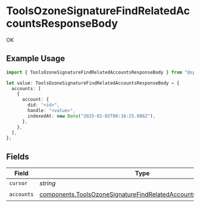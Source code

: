 # ToolsOzoneSignatureFindRelatedAccountsResponseBody

OK

## Example Usage

```typescript
import { ToolsOzoneSignatureFindRelatedAccountsResponseBody } from "@speakeasy-sdks/bluesky/models/operations";

let value: ToolsOzoneSignatureFindRelatedAccountsResponseBody = {
  accounts: [
    {
      account: {
        did: "<id>",
        handle: "<value>",
        indexedAt: new Date("2025-02-02T08:16:25.886Z"),
      },
    },
  ],
};
```

## Fields

| Field                                                                                                                                                | Type                                                                                                                                                 | Required                                                                                                                                             | Description                                                                                                                                          |
| ---------------------------------------------------------------------------------------------------------------------------------------------------- | ---------------------------------------------------------------------------------------------------------------------------------------------------- | ---------------------------------------------------------------------------------------------------------------------------------------------------- | ---------------------------------------------------------------------------------------------------------------------------------------------------- |
| `cursor`                                                                                                                                             | *string*                                                                                                                                             | :heavy_minus_sign:                                                                                                                                   | N/A                                                                                                                                                  |
| `accounts`                                                                                                                                           | [components.ToolsOzoneSignatureFindRelatedAccountsRelatedAccount](../../models/components/toolsozonesignaturefindrelatedaccountsrelatedaccount.md)[] | :heavy_check_mark:                                                                                                                                   | N/A                                                                                                                                                  |